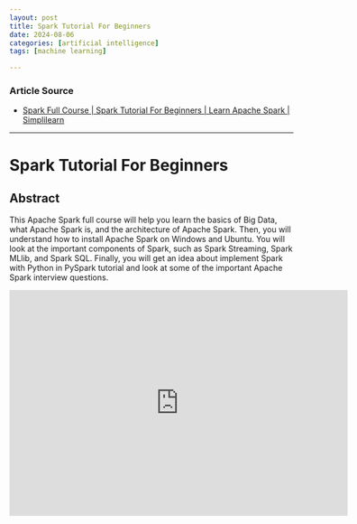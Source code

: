 ```yaml
---
layout: post
title: Spark Tutorial For Beginners 
date: 2024-08-06
categories: [artificial intelligence]
tags: [machine learning]

---
```


### Article Source


* [Spark Full Course | Spark Tutorial For Beginners | Learn Apache Spark | Simplilearn](https://www.youtube.com/watch?v=S2MUhGA3lEw)

---



# Spark Tutorial For Beginners 

## Abstract

This Apache Spark full course will help you learn the basics of Big Data, what Apache Spark is, and the architecture of Apache Spark. Then, you will understand how to install Apache Spark on Windows and Ubuntu. You will look at the important components of Spark, such as Spark Streaming, Spark MLlib, and Spark SQL. Finally, you will get an idea about implement Spark with Python in PySpark tutorial and look at some of the important Apache Spark interview questions. 

<iframe width="600" height="400" src="https://www.youtube.com/embed/S2MUhGA3lEw?si=ws0FEzOW-vEMkwSC" title="YouTube video player" frameborder="0" allow="accelerometer; autoplay; clipboard-write; encrypted-media; gyroscope; picture-in-picture; web-share" referrerpolicy="strict-origin-when-cross-origin" allowfullscreen></iframe>
